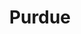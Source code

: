 ---
title: Purdue
crosslinks:
- Boilermakers
- Fitness
- funny
- normalnudes
- theydidthemath
- titlegore
- IndianaUniversity
- analog
- cs50
- EngineeringStudents
- news
- MomForAMinute
- Flights
- Physics
- SuicideWatch
- UIUC
- lafayette
- Anarchism
- compsci
- Jeopardy
---
